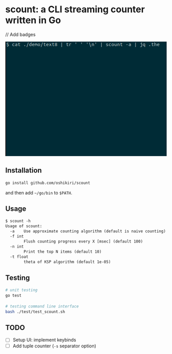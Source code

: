 scount: a CLI streaming counter written in Go
==========

// Add badges

![demo animation: approximate count using text8](demo/demo-text8-approximate-count.gif)


## Installation
```sh
go install github.com/oshikiri/scount
```

and then add `~/go/bin` to `$PATH`.


## Usage
```
$ scount -h
Usage of scount:
  -a    Use approximate counting algorithm (default is naive counting)
  -f int
        Flush counting progress every X [msec] (default 100)
  -n int
        Print the top N items (default 10)
  -t float
        theta of KSP algorithm (default 1e-05)
```


## Testing
```sh
# unit testing
go test

# testing command line interface
bash ./test/test_scount.sh
```

## TODO
- [ ] Setup UI: implement keybinds
- [ ] Add tuple counter (`-s` separator option)
